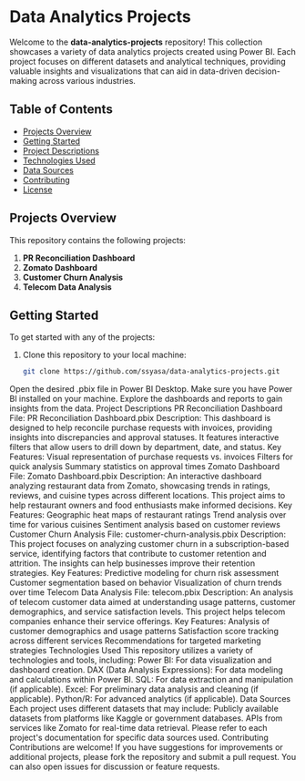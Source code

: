 # Data Analytics Projects

Welcome to the **data-analytics-projects** repository! This collection showcases a variety of data analytics projects created using Power BI. Each project focuses on different datasets and analytical techniques, providing valuable insights and visualizations that can aid in data-driven decision-making across various industries.

## Table of Contents

- [Projects Overview](#projects-overview)
- [Getting Started](#getting-started)
- [Project Descriptions](#project-descriptions)
- [Technologies Used](#technologies-used)
- [Data Sources](#data-sources)
- [Contributing](#contributing)
- [License](#license)

## Projects Overview

This repository contains the following projects:

1. **PR Reconciliation Dashboard**
2. **Zomato Dashboard**
3. **Customer Churn Analysis**
4. **Telecom Data Analysis**

## Getting Started

To get started with any of the projects:

1. Clone this repository to your local machine:
   ```bash
   git clone https://github.com/ssyasa/data-analytics-projects.git

Open the desired .pbix file in Power BI Desktop. Make sure you have Power BI installed on your machine.
Explore the dashboards and reports to gain insights from the data.
Project Descriptions
PR Reconciliation Dashboard
File: PR Reconciliation Dashboard.pbix
Description: This dashboard is designed to help reconcile purchase requests with invoices, providing insights into discrepancies and approval statuses. It features interactive filters that allow users to drill down by department, date, and status.
Key Features:
Visual representation of purchase requests vs. invoices
Filters for quick analysis
Summary statistics on approval times
Zomato Dashboard
File: Zomato Dashboard.pbix
Description: An interactive dashboard analyzing restaurant data from Zomato, showcasing trends in ratings, reviews, and cuisine types across different locations. This project aims to help restaurant owners and food enthusiasts make informed decisions.
Key Features:
Geographic heat maps of restaurant ratings
Trend analysis over time for various cuisines
Sentiment analysis based on customer reviews
Customer Churn Analysis
File: customer-churn-analysis.pbix
Description: This project focuses on analyzing customer churn in a subscription-based service, identifying factors that contribute to customer retention and attrition. The insights can help businesses improve their retention strategies.
Key Features:
Predictive modeling for churn risk assessment
Customer segmentation based on behavior
Visualization of churn trends over time
Telecom Data Analysis
File: telecom.pbix
Description: An analysis of telecom customer data aimed at understanding usage patterns, customer demographics, and service satisfaction levels. This project helps telecom companies enhance their service offerings.
Key Features:
Analysis of customer demographics and usage patterns
Satisfaction score tracking across different services
Recommendations for targeted marketing strategies
Technologies Used
This repository utilizes a variety of technologies and tools, including:
Power BI: For data visualization and dashboard creation.
DAX (Data Analysis Expressions): For data modeling and calculations within Power BI.
SQL: For data extraction and manipulation (if applicable).
Excel: For preliminary data analysis and cleaning (if applicable).
Python/R: For advanced analytics (if applicable).
Data Sources
Each project uses different datasets that may include:
Publicly available datasets from platforms like Kaggle or government databases.
APIs from services like Zomato for real-time data retrieval.
Please refer to each project's documentation for specific data sources used.
Contributing
Contributions are welcome! If you have suggestions for improvements or additional projects, please fork the repository and submit a pull request. You can also open issues for discussion or feature requests.
